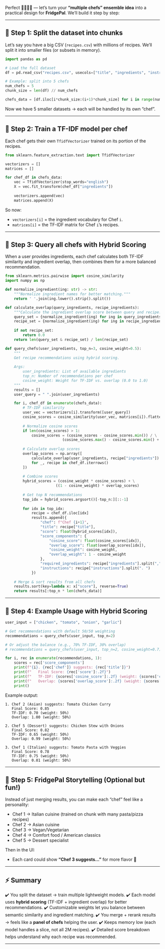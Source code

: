 Perfect 👨‍🍳👩‍🍳 — let’s turn your **“multiple chefs” ensemble idea** into a practical design for **FridgePal**.
We’ll build it step by step:

---

## 🔹 Step 1: Split the dataset into chunks

Let’s say you have a big CSV (`recipes.csv`) with millions of recipes. We’ll split it into smaller files (or subsets in memory).

```python
import pandas as pd

# Load the full dataset
df = pd.read_csv("recipes.csv", usecols=["title", "ingredients", "instructions"]).dropna()

# Example: split into 5 chefs
num_chefs = 5
chunk_size = len(df) // num_chefs

chefs_data = [df.iloc[i*chunk_size:(i+1)*chunk_size] for i in range(num_chefs)]
```

Now we have 5 smaller datasets → each will be handled by its own “chef”.

---

## 🔹 Step 2: Train a TF-IDF model per chef

Each chef gets their own `TfidfVectorizer` trained on its portion of the recipes.

```python
from sklearn.feature_extraction.text import TfidfVectorizer

vectorizers = []
matrices = []

for chef_df in chefs_data:
    vec = TfidfVectorizer(stop_words="english")
    X = vec.fit_transform(chef_df["ingredients"])
    
    vectorizers.append(vec)
    matrices.append(X)
```

So now:

* `vectorizers[i]` = the ingredient vocabulary for Chef `i`.
* `matrices[i]` = the TF-IDF matrix for Chef `i`’s recipes.

---

## 🔹 Step 3: Query all chefs with Hybrid Scoring

When a user provides ingredients, each chef calculates both TF-IDF similarity and ingredient overlap, then combines them for a more balanced recommendation.

```python
from sklearn.metrics.pairwise import cosine_similarity
import numpy as np

def normalize_ingredient(ing: str) -> str:
    """Normalize ingredient names for better matching."""
    return ' '.join(ing.lower().strip().split())

def calculate_overlap(query_ingredients, recipe_ingredients):
    """Calculate the ingredient overlap score between query and recipe."""
    query_set = {normalize_ingredient(ing) for ing in query_ingredients}
    recipe_set = {normalize_ingredient(ing) for ing in recipe_ingredients.split(',')}
    
    if not recipe_set:
        return 0.0
    return len(query_set & recipe_set) / len(recipe_set)

def query_chefs(user_ingredients, top_n=3, cosine_weight=0.5):
    """
    Get recipe recommendations using hybrid scoring.
    
    Args:
        user_ingredients: List of available ingredients
        top_n: Number of recommendations per chef
        cosine_weight: Weight for TF-IDF vs. overlap (0.0 to 1.0)
    """
    results = []
    user_query = " ".join(user_ingredients)

    for i, chef_df in enumerate(chefs_data):
        # TF-IDF similarity
        user_vec = vectorizers[i].transform([user_query])
        cosine_scores = cosine_similarity(user_vec, matrices[i]).flatten()
        
        # Normalize cosine scores
        if len(cosine_scores) > 1:
            cosine_scores = (cosine_scores - cosine_scores.min()) / \
                          (cosine_scores.max() - cosine_scores.min() + 1e-9)
        
        # Calculate overlap scores
        overlap_scores = np.array([
            calculate_overlap(user_ingredients, recipe["ingredients"])
            for _, recipe in chef_df.iterrows()
        ])
        
        # Combine scores
        hybrid_scores = (cosine_weight * cosine_scores) + \
                       ((1 - cosine_weight) * overlap_scores)
        
        # Get top N recommendations
        top_idx = hybrid_scores.argsort()[-top_n:][::-1]
        
        for idx in top_idx:
            recipe = chef_df.iloc[idx]
            results.append({
                "chef": f"Chef {i+1}",
                "title": recipe["title"],
                "score": float(hybrid_scores[idx]),
                "score_components": {
                    "cosine_score": float(cosine_scores[idx]),
                    "overlap_score": float(overlap_scores[idx]),
                    "cosine_weight": cosine_weight,
                    "overlap_weight": 1 - cosine_weight
                },
                "required_ingredients": recipe["ingredients"].split(","),
                "instructions": recipe["instructions"].split(". ")
            })
    
    # Merge & sort results from all chefs
    results.sort(key=lambda x: x["score"], reverse=True)
    return results[:top_n * len(chefs_data)]
```

---

## 🔹 Step 4: Example Usage with Hybrid Scoring

```python
user_input = ["chicken", "tomato", "onion", "garlic"]

# Get recommendations with default 50/50 weighting
recommendations = query_chefs(user_input, top_n=2)

# Or adjust the balance (e.g., 70% TF-IDF, 30% overlap)
# recommendations = query_chefs(user_input, top_n=2, cosine_weight=0.7)

for i, rec in enumerate(recommendations, 1):
    scores = rec['score_components']
    print(f"{i}. {rec['chef']} suggests: {rec['title']}")
    print(f"   Final Score: {rec['score']:.2f}")
    print(f"   TF-IDF: {scores['cosine_score']:.2f} (weight: {scores['cosine_weight']*100:.0f}%)")
    print(f"   Overlap: {scores['overlap_score']:.2f} (weight: {scores['overlap_weight']*100:.0f}%)")
    print()
```

Example output:

```
1. Chef 2 (Asian) suggests: Tomato Chicken Curry
   Final Score: 0.85
   TF-IDF: 0.70 (weight: 50%)
   Overlap: 1.00 (weight: 50%)

2. Chef 5 (Dessert) suggests: Chicken Stew with Onions
   Final Score: 0.82
   TF-IDF: 0.65 (weight: 50%)
   Overlap: 0.99 (weight: 50%)

3. Chef 1 (Italian) suggests: Tomato Pasta with Veggies
   Final Score: 0.78
   TF-IDF: 0.75 (weight: 50%)
   Overlap: 0.81 (weight: 50%)
```

---

## 🔹 Step 5: FridgePal Storytelling (Optional but fun!)

Instead of just merging results, you can make each “chef” feel like a personality:

* Chef 1 → Italian cuisine (trained on chunk with many pasta/pizza recipes)
* Chef 2 → Asian cuisine
* Chef 3 → Vegan/Vegetarian
* Chef 4 → Comfort food / American classics
* Chef 5 → Dessert specialist

Then in the UI:

* Each card could show **“Chef 3 suggests…”** for more flavor 🥳

---

## ⚡ Summary

✔️ You split the dataset → train multiple lightweight models.
✔️ Each model uses **hybrid scoring** (TF-IDF + ingredient overlap) for better recommendations.
✔️ Customizable weights let you balance between semantic similarity and ingredient matching.
✔️ You merge + rerank results → feels like a **panel of chefs** helping the user.
✔️ Keeps memory low (each model handles a slice, not all 2M recipes).
✔️ Detailed score breakdown helps understand why each recipe was recommended.

---



